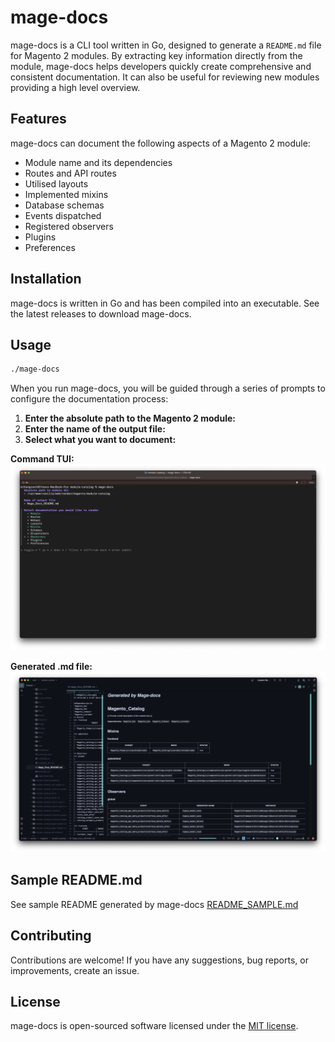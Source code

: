 # mage-docs

mage-docs is a CLI tool written in Go, designed to generate a `README.md` file for Magento 2 modules. By extracting key information directly from the module, mage-docs helps developers quickly create comprehensive and consistent documentation. It can also be useful for reviewing new modules providing a high level overview.

## Features

mage-docs can document the following aspects of a Magento 2 module:

- Module name and its dependencies
- Routes and API routes
- Utilised layouts
- Implemented mixins
- Database schemas
- Events dispatched
- Registered observers
- Plugins
- Preferences

## Installation

mage-docs is written in Go and has been compiled into an executable. See the latest releases to download mage-docs.

## Usage

```bash
./mage-docs
```

When you run mage-docs, you will be guided through a series of prompts to configure the documentation process:

1. **Enter the absolute path to the Magento 2 module:**
2. **Enter the name of the output file:**
3. **Select what you want to document:**

**Command TUI:**
![mage-docs-tui](readme/images/mage-docs-tui.png)

**Generated .md file:**
![mage-docs-generated](readme/images/mage-docs-generated-readme.png)

## Sample README.md

See sample README generated by mage-docs [README_SAMPLE.md](README_SAMPLE.md)

## Contributing

Contributions are welcome! If you have any suggestions, bug reports, or improvements, create an issue.

## License

mage-docs is open-sourced software licensed under the [MIT license](LICENSE).